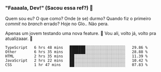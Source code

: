 ### "Faaaala, Dev!" (Sacou essa ref?) 👋

Quem sou eu? O que como? Onde (e se) durmo? Quando fiz o primeiro *commit* no *branch* errado?
Hoje no Glo.. Não pera.

Apenas um jovem testando uma nova feature. :musical_note: Vou ali, volto já, volto pra atualizaaar. :musical_note:

<!--
**Elyabe/Elyabe** is a ✨ _special_ ✨ repository because its `README.md` (this file) appears on your GitHub profile.

Here are some ideas to get you started:

- 🔭 I’m currently working on ...
- 🌱 I’m currently learning ...
- 👯 I’m looking to collaborate on ...
- 🤔 I’m looking for help with ...
- 💬 Ask me about ...
- 📫 How to reach me: ...
- 😄 Pronouns: ...
- ⚡ Fun fact: ...
-->

<!--START_SECTION:waka-->
```text
TypeScript   6 hrs 48 mins   ███████░░░░░░░░░░░░░░░░░░   29.86 % 
Other        6 hrs 35 mins   ███████░░░░░░░░░░░░░░░░░░   28.88 % 
HTML         2 hrs 35 mins   ██░░░░░░░░░░░░░░░░░░░░░░░   11.39 % 
JavaScript   2 hrs 22 mins   ██░░░░░░░░░░░░░░░░░░░░░░░   10.42 % 
CSS          1 hr 47 mins    ██░░░░░░░░░░░░░░░░░░░░░░░   07.83 %
```
<!--END_SECTION:waka-->
